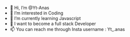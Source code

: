 - 👋 Hi, I’m @Yt-Anas
- 👀 I’m interested in Coding
- 🌱 I’m currently learning Javascript
- 💞️ I want to become a full stack Developer
- 📫 You can reach me through Insta username : Yt_.anas

<!---
Yt-Anas/Yt-Anas is a ✨ special ✨ repository because its `README.md` (this file) appears on your GitHub profile.
You can click the Preview link to take a look at your changes.
--->
